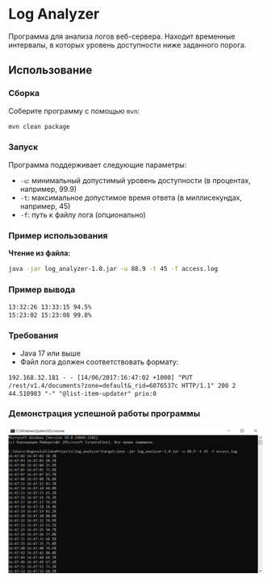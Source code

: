 
# Log Analyzer

Программа для анализа логов веб-сервера. Находит временные интервалы, в которых уровень доступности ниже заданного порога.

## Использование

### Сборка
Соберите программу с помощью `mvn`:
```bash
mvn clean package
```

### Запуск
Программа поддерживает следующие параметры:

- `-u`: минимальный допустимый уровень доступности (в процентах, например, 99.9)
- `-t`: максимальное допустимое время ответа (в миллисекундах, например, 45)
- `-f`: путь к файлу лога (опционально)

### Пример использования

**Чтение из файла:**
```bash
java -jar log_analyzer-1.0.jar -u 88.9 -t 45 -f access.log
```


### Пример вывода
```
13:32:26 13:33:15 94.5%
15:23:02 15:23:08 99.8%
```

### Требования
- Java 17 или выше
- Файл лога должен соответствовать формату:
```
192.168.32.181 - - [14/06/2017:16:47:02 +1000] "PUT /rest/v1.4/documents?zone=default&_rid=6076537c HTTP/1.1" 200 2 44.510983 "-" "@list-item-updater" prio:0
```

### Демонстрация успешной работы программы

![Скриншот](src/main/resources/screenshot.png)